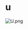 # u

![U.png](https://github.com/Tan12d/Oracle-Database-Problems/assets/100254217/ffff7195-1830-4699-9ae6-39bd3ef33339)
